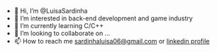 - 👋 Hi, I’m @LuisaSardinha
- 👀 I’m interested in back-end development and game industry
- 🌱 I’m currently learning C/C++
- 💞️ I’m looking to collaborate on ...
- 📫 How to reach me sardinhaluisa06@gmail.com or [linkedin profile](www.linkedin.com/in/luisa-sardinha-72a7b92ba)


<!---
LuisaSardinha/LuisaSardinha is a ✨ special ✨ repository because its `README.md` (this file) appears on your GitHub profile.
You can click the Preview link to take a look at your changes.
--->
